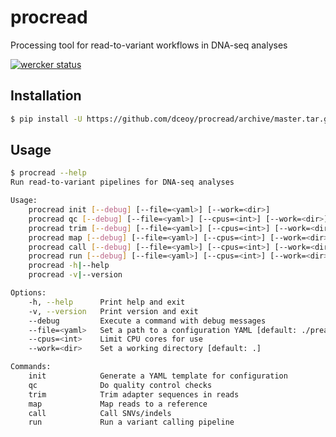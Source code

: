 procread
========

Processing tool for read-to-variant workflows in DNA-seq analyses

[![wercker status](https://app.wercker.com/status/7fb703c37b40bee7d216d7d86f8eb7f2/m/master "wercker status")](https://app.wercker.com/project/byKey/7fb703c37b40bee7d216d7d86f8eb7f2)

Installation
------------

```sh
$ pip install -U https://github.com/dceoy/procread/archive/master.tar.gz
```

Usage
-----

```sh
$ procread --help
Run read-to-variant pipelines for DNA-seq analyses

Usage:
    procread init [--debug] [--file=<yaml>] [--work=<dir>]
    procread qc [--debug] [--file=<yaml>] [--cpus=<int>] [--work=<dir>]
    procread trim [--debug] [--file=<yaml>] [--cpus=<int>] [--work=<dir>]
    procread map [--debug] [--file=<yaml>] [--cpus=<int>] [--work=<dir>]
    procread call [--debug] [--file=<yaml>] [--cpus=<int>] [--work=<dir>]
    procread run [--debug] [--file=<yaml>] [--cpus=<int>] [--work=<dir>]
    procread -h|--help
    procread -v|--version

Options:
    -h, --help      Print help and exit
    -v, --version   Print version and exit
    --debug         Execute a command with debug messages
    --file=<yaml>   Set a path to a configuration YAML [default: ./pread.yml]
    --cpus=<int>    Limit CPU cores for use
    --work=<dir>    Set a working directory [default: .]

Commands:
    init            Generate a YAML template for configuration
    qc              Do quality control checks
    trim            Trim adapter sequences in reads
    map             Map reads to a reference
    call            Call SNVs/indels
    run             Run a variant calling pipeline
```
